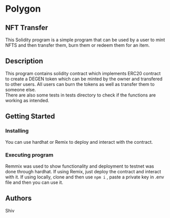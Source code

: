 # Polygon
## NFT Transfer

This Solidity program is a simple program that can be used by a user to mint NFTS and then transfer them, burn them or redeem them for an item.




## Description

This program contains solidity contract which implements ERC20 contract to create a DEGEN token which can be minted by the owner and transfered to other users. All users can burn the tokens as well as transfer them to someone else.   
There are also some tests in tests directory to check if the functions are working as intended.




## Getting Started

### Installing
You can use hardhat or Remix to deploy and interact with the contract.

### Executing program

Remmix was used to show functionality and deployment to testnet was done through hardhat.
If using Remix, just deploy the contract and interact with it.
If using locally, clone and then use ```npm i``` , paste a private key in .env file and then you can use it.


## Authors
Shiv  
